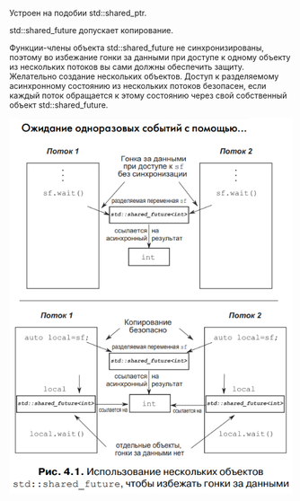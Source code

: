 Устроен на подобии std::shared_ptr.

std::shared_future допускает копирование.

Функции-члены объекта std::shared_future не синхронизированы, поэтому во избежание гонки за данными при доступе к одному объекту из нескольких потоков вы сами должны обеспечить защиту. 
Желательно создание нескольких объектов.
Доступ к разделяемому асинхронному состоянию из нескольких потоков безопасен, если каждый поток обращается к этому состоянию через свой собственный объект std::shared_future.

![испольлзование нескольки объектов shared_future](images/shared_future.png)
